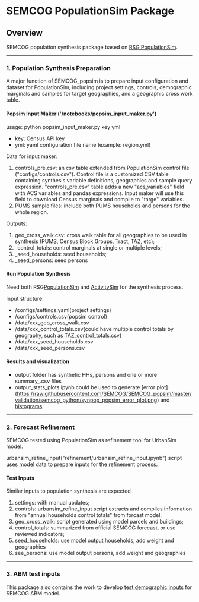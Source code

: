 # SEMCOG PopulationSim Package

## Overview
SEMCOG population synthesis package based on [RSG PopulationSim](https://github.com/ActivitySim/populationsim).

---
### 1. Population Synthesis Preparation

A major function of SEMCOG_popsim is to prepare input configuration and dataset for PopulationSim, including project settings, controls, demographic marginals and samples for target geographies, and a geographic cross work table.

#### Popsim Input Maker ('/notebooks/popsim_input_maker.py')
usage:  python popsim_input_maker.py key yml 
 - key: Census API key
 - yml: yaml configuration file name (example: region.yml)

Data for input maker:
1. controls_pre.csv: an csv table extended from PopulationSim control file ("configs/controls.csv"). Control file is a customized CSV table containing synthesis variable definitions, geographies and sample query expression. "controls_pre.csv" table adds a new "acs_variables" field with ACS variables and pandas expressions. Input maker will use this field to download Census marginals and compile to "targe" variables. 
2. PUMS sample files: include both PUMS households and persons for the whole region. 

Outputs: 
1. geo_cross_walk.csv: cross walk table for all geographies to be used in synthesis (PUMS, Census Block Groups, Tract, TAZ, etc);
2. <geo>_control_totals: control marginals at single or multiple levels;
3. <region>_seed_households: seed households;
4. <region>_seed_persons: seed persons

#### Run Population Synthesis
Need both RSG[PopulationSim](https://github.com/ActivitySim/populationsim) and [ActivitySim](https://github.com/ActivitySim/activitysim) for the synthesis process.

Input structure:
 - /configs/settings.yaml(project settings)
 - /configs/controls.csv(popsim control)
 - /data/xxx_geo_cross_walk.csv
 - /data/xxx_control_totals.csv(could have multiple control totals by geography, such as TAZ_control_totals.csv)
 - /data/xxx_seed_households.csv
 - /data/xxx_seed_persons.csv

#### Results and visualization
 * output folder has synthetic HHs, persons and one or more summary_<geo>.csv files
 * output_stats_plots.ipynb could be used to generate [error plot]
(https://raw.githubusercontent.com/SEMCOG/SEMCOG_popsim/master/validation/semcog_python/synpop_popsim_error_plot.png) and [histograms](https://github.com/SEMCOG/SEMCOG_popsim/blob/master/validation/semcog_python/popsim_oakland_BLKGRP__histograms.html). 

---
### 2. Forecast Refinement
SEMCOG tested using PopulationSim as refinement tool for UrbanSim model. 

urbansim_refine_input("refinement/urbansim_refine_input.ipynb") script uses model data to prepare inputs for the refinement process. 

#### Test Inputs
Similar inputs to population synthesis are expected 
1. settings: with manual updates;
2. controls: urbansim_refine_input script extracts and compiles information from "annual households control totals" from forcast model;
3. geo_cross_walk: script generated using model parcels and buildings;
4. control_totals: summarized from official SEMCOG forecast, or use reviewed indicators;
5. seed_households: use model output households, add weight and geographies
6. see_persons: use model output persons, add weight and geographies
   
---
### 3. ABM test inputs
This package also contains the work to develop [test demographic inputs](https://github.com/SEMCOG/SEMCOG_popsim/tree/master/urbansim_to_abm) for SEMCOG ABM model. 
